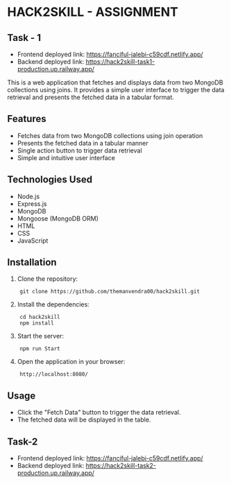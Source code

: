# HACK2SKILL - ASSIGNMENT

## Task - 1
- Frontend deployed link: https://fanciful-jalebi-c59cdf.netlify.app/
- Backend deployed link: https://hack2skill-task1-production.up.railway.app/

This is a web application that fetches and displays data from two MongoDB collections using joins. It provides a simple user interface to trigger the data retrieval and presents the fetched data in a tabular format.

## Features

- Fetches data from two MongoDB collections using join operation
- Presents the fetched data in a tabular manner
- Single action button to trigger data retrieval
- Simple and intuitive user interface

## Technologies Used

- Node.js
- Express.js
- MongoDB
- Mongoose (MongoDB ORM)
- HTML
- CSS
- JavaScript

## Installation

1. Clone the repository:

```
    git clone https://github.com/themanvendra00/hack2skill.git
```

2. Install the dependencies:

```
    cd hack2skill
    npm install
```

3. Start the server:

```
    npm run Start
```

4. Open the application in your browser:
```
    http://localhost:8080/
```

## Usage
- Click the "Fetch Data" button to trigger the data retrieval.
- The fetched data will be displayed in the table.

## Task-2
- Frontend deployed link: https://fanciful-jalebi-c59cdf.netlify.app/
- Backend deployed link: https://hack2skill-task2-production.up.railway.app/

